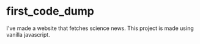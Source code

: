 # first_code_dump
I've made a website that fetches science news.
This project is made using vanilla javascript.
